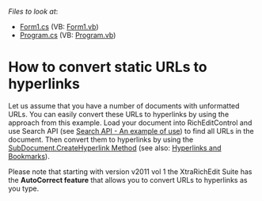 <!-- default file list -->
*Files to look at*:

* [Form1.cs](./CS/Form1.cs) (VB: [Form1.vb](./VB/Form1.vb))
* [Program.cs](./CS/Program.cs) (VB: [Program.vb](./VB/Program.vb))
<!-- default file list end -->
# How to convert static URLs to hyperlinks


<p>Let us assume that you have a number of documents with unformatted URLs. You can easily convert these URLs to hyperlinks by using the approach from this example. Load your document into  RichEditControl and use Search API (see <a href="https://www.devexpress.com/Support/Center/p/E3147">Search API - An example of use</a>) to find all URLs in the document. Then convert them to hyperlinks by using the <a href="http://documentation.devexpress.com/#CoreLibraries/DevExpressXtraRichEditAPINativeSubDocument_CreateHyperlinktopic862"><u>SubDocument.CreateHyperlink Method</u></a> (see also: <a href="http://documentation.devexpress.com/#WindowsForms/CustomDocument7397"><u>Hyperlinks and Bookmarks</u></a>).</p><p>Please note that starting with version v2011 vol 1 the XtraRichEdit Suite has the <b>AutoCorrect feature</b> that allows you to convert URLs to hyperlinks as you type.</p>

<br/>


